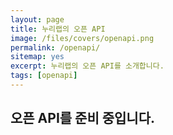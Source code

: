 ```yaml
---
layout: page
title: 누리랩의 오픈 API
image: /files/covers/openapi.png
permalink: /openapi/
sitemap: yes
excerpt: 누리랩의 오픈 API를 소개합니다.
tags: [openapi]
---
```

## 오픈 API를 준비 중입니다.

<!--
* 커버 이미지 출처: [API Testing and some amazing testing tools](http://go-gaga-over-testing.blogspot.kr/2013/11/api-testing-and-some-amazing-testing.html)
-->
